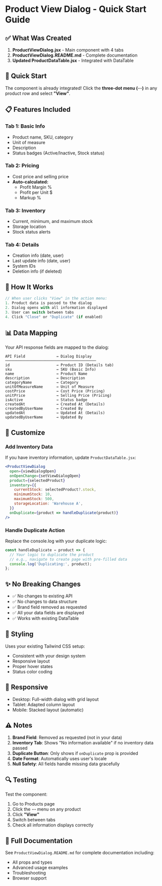 # Product View Dialog - Quick Start Guide

## ✅ What Was Created

1. **ProductViewDialog.jsx** - Main component with 4 tabs
2. **ProductViewDialog.README.md** - Complete documentation
3. **Updated ProductDataTable.jsx** - Integrated with DataTable

## 🚀 Quick Start

The component is already integrated! Click the **three-dot menu (⋯)** in any product row and select **"View"**.

## 📋 Features Included

### Tab 1: Basic Info

- Product name, SKU, category
- Unit of measure
- Description
- Status badges (Active/Inactive, Stock status)

### Tab 2: Pricing

- Cost price and selling price
- **Auto-calculated:**
  - Profit Margin %
  - Profit per Unit $
  - Markup %

### Tab 3: Inventory

- Current, minimum, and maximum stock
- Storage location
- Stock status alerts

### Tab 4: Details

- Creation info (date, user)
- Last update info (date, user)
- System IDs
- Deletion info (if deleted)

## 🎯 How It Works

```jsx
// When user clicks "View" in the action menu:
1. Product data is passed to the dialog
2. Dialog opens with all information displayed
3. User can switch between tabs
4. Click "Close" or "Duplicate" (if enabled)
```

## 📊 Data Mapping

Your API response fields are mapped to the dialog:

```
API Field              → Dialog Display
─────────────────────────────────────────
id                     → Product ID (Details tab)
sku                    → SKU (Basic Info)
name                   → Product Name
description            → Description
categoryName           → Category
unitOfMeasureName      → Unit of Measure
costPrice              → Cost Price (Pricing)
unitPrice              → Selling Price (Pricing)
isActive               → Status badge
createdAt              → Created At (Details)
createdByUserName      → Created By
updatedAt              → Updated At (Details)
updatedByUserName      → Updated By
```

## 🔧 Customize

### Add Inventory Data

If you have inventory information, update `ProductDataTable.jsx`:

```jsx
<ProductViewDialog
  open={viewDialogOpen}
  onOpenChange={setViewDialogOpen}
  product={selectedProduct}
  inventory={{
    currentStock: selectedProduct?.stock,
    minimumStock: 10,
    maximumStock: 500,
    storageLocation: 'Warehouse A',
  }}
  onDuplicate={product => handleDuplicate(product)}
/>
```

### Handle Duplicate Action

Replace the console.log with your duplicate logic:

```jsx
const handleDuplicate = product => {
  // Your logic to duplicate the product
  // e.g., navigate to create page with pre-filled data
  console.log('Duplicating:', product);
};
```

## ✨ No Breaking Changes

- ✅ No changes to existing API
- ✅ No changes to data structure
- ✅ Brand field removed as requested
- ✅ All your data fields are displayed
- ✅ Works with existing DataTable

## 🎨 Styling

Uses your existing Tailwind CSS setup:

- Consistent with your design system
- Responsive layout
- Proper hover states
- Status color coding

## 📱 Responsive

- Desktop: Full-width dialog with grid layout
- Tablet: Adapted column layout
- Mobile: Stacked layout (automatic)

## ⚠️ Notes

1. **Brand Field**: Removed as requested (not in your data)
2. **Inventory Tab**: Shows "No information available" if no inventory data passed
3. **Duplicate Button**: Only shows if `onDuplicate` prop is provided
4. **Date Format**: Automatically uses user's locale
5. **Null Safety**: All fields handle missing data gracefully

## 🔍 Testing

Test the component:

1. Go to Products page
2. Click the **⋯** menu on any product
3. Click **"View"**
4. Switch between tabs
5. Check all information displays correctly

## 📖 Full Documentation

See `ProductViewDialog.README.md` for complete documentation including:

- All props and types
- Advanced usage examples
- Troubleshooting
- Browser support
